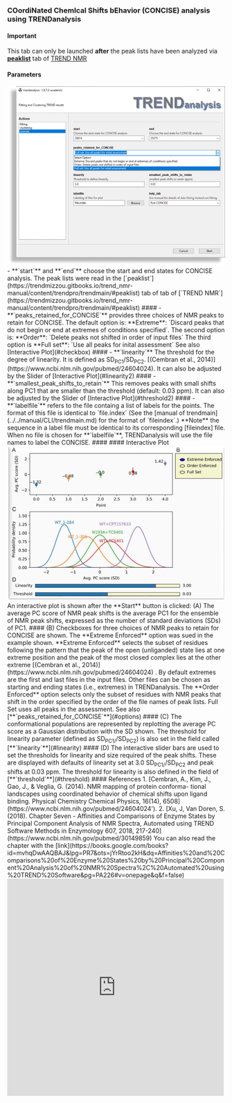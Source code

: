 ### COordiNated ChemIcal Shifts bEhavior (CONCISE) analysis using TRENDanalysis  
#### Important  
This tab can only be launched **after** the peak lists have been analyzed via 
[**peaklist**](https://trendmizzou.gitbooks.io/trend_nmr-manual/content/trendpro/trendmain/#peaklist)   tab of 
[TREND NMR](https://trendmizzou.gitbooks.io/trend_nmr-manual/content/trendpro/trendmain/#peaklist)  
#### Parameters
<img src="../png/trendanalysis/concise_1.png" alt="trendanalysis" width="600">
- **`start`** and **`end`** choose the start and end states for CONCISE analysis. 
The peak lists were read in the [`peaklist`](https://trendmizzou.gitbooks.io/trend_nmr-manual/content/trendpro/trendmain/#peaklist) 
tab of tab of [`TREND NMR`](https://trendmizzou.gitbooks.io/trend_nmr-manual/content/trendpro/trendmain/#peaklist)  
#### <p hidden>options</p>
- **`peaks_retained_for_CONCISE`** provides three choices of NMR peaks to retain for CONCISE. 
The default option is: **Extreme**: `Discard peaks that do not begin or end at extremes 
of conditions specified`. The second option is: **Order**: `Delete peaks not shifted in order of input files` 
The third option is **Full set**: `Use all peaks for inital assessment`  See also [Interactive Plot](#checkbox)  
#### <p hidden>linearity</p>  
- **`linearity`** The threshold for the degree of linearity. It is defined as 
SD<sub>PC1</sub>/SD<sub>PC2</sub>.  
[(Cembran et al., 2014)](https://www.ncbi.nlm.nih.gov/pubmed/24604024). 
It can also be adjusted by the Slider of [Interactive Plot](#linearity2)  
#### <p hidden>threshold</p>  
- **`smallest_peak_shifts_to_retain`** This removes peaks with small shifts along PC1
that are smaller than the threshold (default: 0.03 ppm).   
It can also be adjusted by the Slider of [Interactive Plot](#threshold2)  
#### <p hidden>labelfile</p>  
- **`labelfile`** refers to the file containg a list of labels for the
  points. 
The format of this file is identical to 
`file.index` (See the [manual of trendmain](../../manual/CLI/trendmain.md) for 
the format of `fileindex`.) **Note** the sequence in a label file must be 
identical to its corresponding [fileindex] file. When no file is chosen
for **`labelfile`**, TRENDanalysis will use the file names to label the CONCISE.   
#### <p hidden>interactive</p>  
#### Interactive Plot  
<img src="../png/trendanalysis/concise_2.png" alt="CONCISE" width="600">  
An interactive plot is shown after the **Start** button is clicked:  
(A) The average PC score of NMR peak shifts is the average PC1 for the ensemble 
of NMR peak shifts, expressed as the number of standard deviations (SDs) of PC1.
#### <p hidden>checkbox</p>  
(B) Checkboxes for three choices of NMR peaks to retain for CONCISE are shown. 
The **Extreme Enforced** option was sued in the example shown. **Extreme Enforced** 
selects the subset of residues following the pattern that the peak of the open 
(unliganded) state lies at one extreme position and the peak of the most 
closed complex lies at the other extreme 
[(Cembran et al., 2014)](https://www.ncbi.nlm.nih.gov/pubmed/24604024)  . By default 
extremes are the first and last files in the input files. Other files can be 
chosen as starting and ending states (i.e., extremes) in TRENDanalysis. 
The **Order Enforced** option selects only the subset of residues with
NMR peaks that shift in the order specified by the order of the file names 
of peak lists. Full Set uses all peaks in the assessment.
See also [**`peaks_retained_for_CONCISE`**](#options)  
#### <p hidden>linearity2</p>  
(C) The conformational populations are represented by replotting the average 
PC score as a Gaussian distribution with the SD shown. The threshold for 
linearity parameter (defined as SD<sub>PC1/</sub>/SD<sub>PC2</sub>) 
is also set in the field called [**`linearity`**](#linearity)  
#### <p hidden>threshold2</p>  
(D) The interactive slider bars are used to set the thresholds for linearity and size 
required of the peak shifts. These are displayed with defaults of linearity set 
at 3.0 SD<sub>PC1/</sub>/SD<sub>PC2</sub> and peak shifts at 0.03 ppm. 
The threshold for linearity is also defined in the field of [**`threshold`**](#threshold)  
#### References  
1. [Cembran, A., Kim, J., Gao, J., & Veglia, G. (2014). NMR mapping of protein conforma- tional landscapes using coordinated behavior of chemical shifts upon ligand binding. Physical Chemistry Chemical Physics, 16(14), 6508](https://www.ncbi.nlm.nih.gov/pubmed/24604024').   
2. [Xu, J, Van Doren, S. (2018). Chapter Seven - Affinities and Comparisons of Enzyme States by Principal Component Analysis of NMR Spectra, Automated using TREND Software Methods in Enzymology
607, 2018, 217-240](https://www.ncbi.nlm.nih.gov/pubmed/30149859)   
You can also read the chapter with the [link](https://books.google.com/books?id=mvhqDwAAQBAJ&lpg=PR7&ots=jYrRtoo2kH&dq=Affinities%20and%20Comparisons%20of%20Enzyme%20States%20by%20Principal%20Component%20Analysis%20of%20NMR%20Spectra%2C%20Automated%20using%20TREND%20Software&pg=PA226#v=onepage&q&f=false)   
<iframe frameborder="0" scrolling="no" style="border:0px" src="https://books.google.com/books?id=mvhqDwAAQBAJ&lpg=PR7&ots=jYrRtoo2kH&dq=Affinities%20and%20Comparisons%20of%20Enzyme%20States%20by%20Principal%20Component%20Analysis%20of%20NMR%20Spectra%2C%20Automated%20using%20TREND%20Software&pg=PA226&output=embed" width=500 height=500></iframe>  




